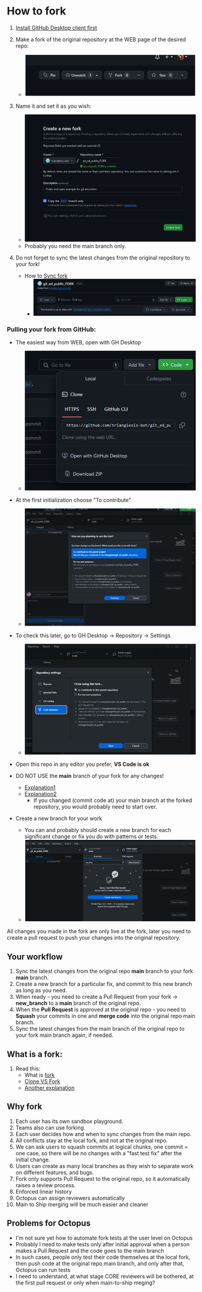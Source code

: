 # How to fork

1. [Install GitHub Desktop client first](working_with_github_desktop.md)

2. Make a fork of the original repository at the WEB page of the desired repo:
   - ![fork](forking_from_web.png)

3. Name it and set it as you wish:
   - ![forking](forking_repo.png)
   - Probably you need the main branch only.

4. Do not forget to sync the latest changes from the original repository to your fork!
    - How to [Sync fork](https://docs.github.com/en/pull-requests/collaborating-with-pull-requests/working-with-forks/syncing-a-fork)
      - ![sync fork](sync_fork.png)


### Pulling your fork from GitHub:

  - The easiest way from WEB, open with GH Desktop
    - ![from web](../../PICTURES/web_with_GH_Desktop.png)
  
  - At the first initialization choose "To contribute"
    - ![fork pulling](fork_first_pulling.png)
  
  - To check this later, go to GH Desktop -> Repository -> Settings
    - ![alt text](repo_settings_fork_contribute.png)
  
  - Open this repo in any editor you prefer, **VS Code is ok**

  - DO NOT USE the **main** branch of your fork for any changes!
    - [Explanation1](https://stackoverflow.com/a/29049698)
    - [Explanation2](https://stackoverflow.com/a/14681796)
      - If you changed (commit code at) your main branch at the forked repository, you would probably need to start over.

  - Create a new branch for your work
    - You can and probably should create a new branch for each significant change or fix you do with patterns or tests.
    - ![alt text](fork_original_repo_create_branch.png)

All changes you made in the fork are only live at the fork, later you need to create a pull request to push your changes into the original repository.

## Your workflow

1. Sync the latest changes from the original repo **main** branch to your fork **main** branch.
2. Create a new branch for a particular fix, and commit to this new branch as long as you need.
3. When ready - you need to create a Pull Request from your fork -> **new_branch** to a **main** branch of the original repo.
4. When the **Pull Request** is approved at the original repo - you need to **Squash** your commits in one and **merge code** into the original repo main branch.
5. Sync the latest changes from the main branch of the original repo to your fork main branch again, if needed.


## What is a fork:

1. Read this:
   - What is [fork](https://docs.github.com/en/pull-requests/collaborating-with-pull-requests/working-with-forks/fork-a-repo)
   - [Clone VS Fork](https://github.com/orgs/community/discussions/35849)
   - [Another explanation](https://stackoverflow.com/a/34343080)

## Why fork

1. Each user has its own sandbox playground.
2. Teams also can use forking.
3. Each user decides how and when to sync changes from the main repo.
4. All conflicts stay at the local fork, and not at the original repo.
5. We can ask users to squash commits at logical chunks, one commit = one case, so there will be no changes with a "fast test fix" after the initial change.
6. Users can create as many local branches as they wish to separate work on different features, and bugs.
7. Fork only supports Pull Request to the original repo, so it automatically raises a review process.
8. Enforced linear history
9. Octopus can assign reviewers automatically
10. Main to Ship merging will be much easier and cleaner

## Problems for Octopus
- I'm not sure yet how to automate fork tests at the user level on Octopus
- Probably I need to make tests only after initial approval when a person makes a Pull Request and the code goes to the main branch
- In such cases, people only test their code themselves at the local fork, then push code at the original repo main branch, and only after that, Octopus can run tests
- I need to understand, at what stage CORE reviewers will be bothered, at the first pull request or only when main-to-ship meging?